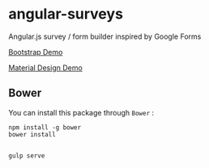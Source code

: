 
# angular-surveys
Angular.js survey / form builder inspired by Google Forms

[Bootstrap Demo](http://mwasiluk.github.io/angular-surveys)

[Material Design Demo](http://mwasiluk.github.io/angular-surveys/material)

## Bower

You can install this package through `Bower` :

    npm install -g bower
    bower install

    
    gulp serve

<!-- ## Wiki -->
<!-- [Directives](https://github.com/mwasiluk/angular-surveys/wiki/Directives) -->
